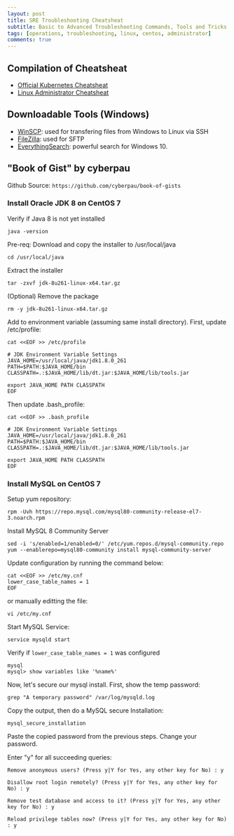 ```yaml
---
layout: post
title: SRE Troubleshooting Cheatsheat
subtitle: Basic to Advanced Troubleshooting Commands, Tools and Tricks
tags: [operations, troubleshooting, linux, centos, administrator]
comments: true
---
```


## Compilation of Cheatsheat

 - [Official Kubernetes Cheatsheat](https://kubernetes.io/docs/reference/kubectl/cheatsheet/)
 - [Linux Administrator Cheatsheat](https://www.linuxtrainingacademy.com/linux-commands-cheat-sheet/)

## Downloadable Tools (Windows)

 - [WinSCP](https://winscp.net/eng/download.php): used for transfering files from Windows to Linux via SSH
 - [FileZilla](): used for SFTP
 - [EverythingSearch](): powerful search for Windows 10.


## "Book of Gist" by cyberpau

Github Source: `https://github.com/cyberpau/book-of-gists`

### Install Oracle JDK 8 on CentOS 7

Verify if Java 8 is not yet installed

    java -version

Pre-req: Download and copy the installer to /usr/local/java

    cd /usr/local/java

Extract the installer

    tar -zxvf jdk-8u261-linux-x64.tar.gz

(Optional) Remove the package

    rm -y jdk-8u261-linux-x64.tar.gz

Add to environment variable (assuming same install directory). First, update /etc/profile:

    cat <<EOF >> /etc/profile

    # JDK Environment Variable Settings
    JAVA_HOME=/usr/local/java/jdk1.8.0_261
    PATH=$PATH:$JAVA_HOME/bin
    CLASSPATH=.:$JAVA_HOME/lib/dt.jar:$JAVA_HOME/lib/tools.jar

    export JAVA_HOME PATH CLASSPATH
    EOF

Then update .bash_profile:

    cat <<EOF >> .bash_profile

    # JDK Environment Variable Settings
    JAVA_HOME=/usr/local/java/jdk1.8.0_261
    PATH=$PATH:$JAVA_HOME/bin
    CLASSPATH=.:$JAVA_HOME/lib/dt.jar:$JAVA_HOME/lib/tools.jar

    export JAVA_HOME PATH CLASSPATH
    EOF

### Install MySQL on CentOS 7

Setup yum repository:

    rpm -Uvh https://repo.mysql.com/mysql80-community-release-el7-3.noarch.rpm

Install MySQL 8 Community Server

    sed -i 's/enabled=1/enabled=0/' /etc/yum.repos.d/mysql-community.repo
    yum --enablerepo=mysql80-community install mysql-community-server

Update configuration by running the command below:

    cat <<EOF >> /etc/my.cnf
    lower_case_table_names = 1
    EOF

or manually editting the file:

    vi /etc/my.cnf

Start MySQL Service:

    service mysqld start

Verify if `lower_case_table_names = 1` was configured

    mysql
    mysql> show variables like '%name%'

Now, let's secure our mysql install. First, show the temp password:

    grep "A temporary password" /var/log/mysqld.log

Copy the output, then do a MySQL secure Installation:

    mysql_secure_installation

Paste the copied password from the previous steps. Change your password.

Enter "y" for all succeeding queries:

    Remove anonymous users? (Press y|Y for Yes, any other key for No) : y

    Disallow root login remotely? (Press y|Y for Yes, any other key for No) : y

    Remove test database and access to it? (Press y|Y for Yes, any other key for No) : y

    Reload privilege tables now? (Press y|Y for Yes, any other key for No) : y


